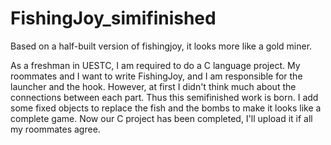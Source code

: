 # FishingJoy_simifinished
Based on a half-built version of fishingjoy, it looks more like a gold miner.  

As a freshman in UESTC, I am required to do a C language project. My roommates and I want to write FishingJoy, and I am responsible for the launcher and the hook. However, at first I didn't think much about the connections between each part. Thus this semifinished work is born. I add some fixed objects to replace the fish and the bombs to make it looks like a complete game. Now our C project has been completed, I'll upload it if all my roommates agree.  

